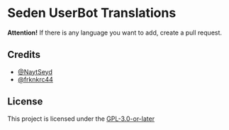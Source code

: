 # Seden UserBot Translations

**Attention!** If there is any language you want to add, create a pull request.

## Credits
*   [@NaytSeyd](https://github.com/NaytSeyd)
*   [@frknkrc44](https://github.com/frknkrc44)

## License
This project is licensed under the [GPL-3.0-or-later](https://www.gnu.org/licenses/gpl-3.0.html)


